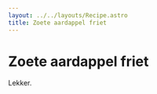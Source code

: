 ```yaml
---
layout: ../../layouts/Recipe.astro
title: Zoete aardappel friet
---
```


# Zoete aardappel friet
Lekker.
